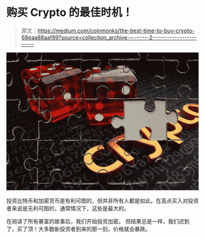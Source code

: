 # 购买 Crypto 的最佳时机！

> 原文：<https://medium.com/coinmonks/the-best-time-to-buy-crypto-68eaa88aaf89?source=collection_archive---------2----------------------->

![](img/455c8cc7ec15e217d73e1d62379a6d01.png)

投资比特币和加密货币是有利可图的，但并非所有人都是如此。在高点买入对投资者来说是无利可图的，通常情况下，这些是最大的。

在阅读了所有暴富的故事后，我们开始投资加密。
但结果总是一样，我们迟到了，买了顶！大多数新投资者到来的那一刻，价格就会暴跌。